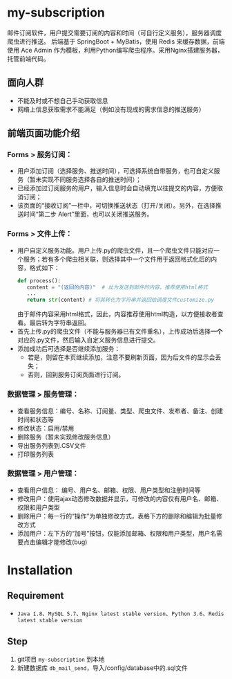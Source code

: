 # my-subscription
邮件订阅软件，用户提交需要订阅的内容和时间（可自行定义服务），服务器调度爬虫进行推送。
后端基于 SpringBoot + MyBatis，使用 Redis 来缓存数据，前端使用 Ace Admin 作为模板，利用Python编写爬虫程序。采用Nginx搭建服务器，托管前端代码。

## 面向人群
- 不能及时或不想自己手动获取信息
- 网络上信息获取需求不能满足（例如没有现成的需求信息的推送服务）

## 前端页面功能介绍

### Forms > 服务订阅：
- 用户添加订阅（选择服务、推送时间），可选择系统自带服务，也可自定义服务（暂未实现不同服务选择各自的推送时间）；
- 已经添加过订阅服务的用户，输入信息时会自动填充以往提交的内容，方便取消订阅；
- 该页面的“接收订阅”一栏中，可切换推送状态（打开/关闭）。另外，在选择推送时间“第二步 Alert”里面，也可以关闭推送服务。

### Forms > 文件上传：
- 用户自定义服务功能。用户上传.py的爬虫文件，且一个爬虫文件只能对应一个服务；若有多个爬虫相关联，则选择其中一个文件用于返回格式化后的内容，格式如下：
     ```python
     def process():
        content = "(返回的内容)"  # 此为发送到邮件的内容，推荐使用html格式
        ...
        return str(content) # 将其转化为字符串并返回给调度文件customize.py
     ```
     由于邮件内容采用html格式，因此，内容推荐使用html构造，以方便接收者查看。最后转为字符串返回。
- 首先上传.py的爬虫文件（不能与服务器已有文件重名），上传成功后选择**一个**对应的.py文件，然后输入自定义服务信息进行提交。
- 添加成功后可选择是否继续添加服务：
  - 若是，则留在本页继续添加，注意不要刷新页面，因为后文件的显示会丢失；
  - 否则，回到服务订阅页面进行订阅。

### 数据管理 > 服务管理：
- 查看服务信息：编号、名称、订阅量、类型、爬虫文件、发布者、备注、创建时间和状态等
- 修改状态：启用/禁用
- 删除服务（暂未实现修改服务信息）
- 导出服务列表到.CSV文件
- 打印服务列表

### 数据管理 > 用户管理：
- 查看用户信息： 编号、用户名、邮箱、权限、用户类型和注册时间等
- 修改用户：使用ajax动态修改数据并显示，可修改的内容仅有用户名、邮箱、权限和用户类型
- 删除用户：每一行的“操作”为单独修改方式，表格下方的删除和编辑为批量修改方式
- 添加用户：左下方的“加号”按钮，仅能添加邮箱、权限和用户类型，用户名需要点击编辑才能修改(bug)

# Installation
## Requirement
- `Java 1.8`、`MySQL 5.7`、`Nginx latest stable version`、`Python 3.6`、`Redis latest stable version`

## Step
1. git项目 `my-subscription` 到本地
2. 新建数据库 `db_mail_send`，导入/config/database中的.sql文件
